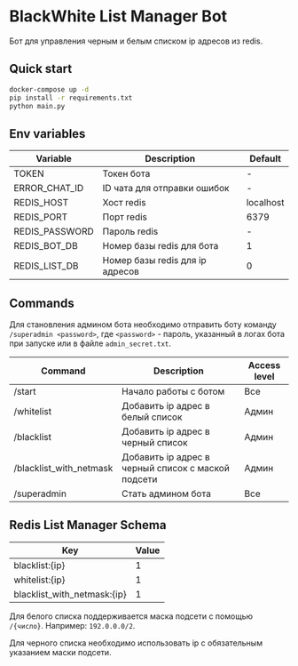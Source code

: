 # BlackWhite List Manager Bot

Бот для управления черным и белым списком ip адресов из redis.

## Quick start

```bash
docker-compose up -d
pip install -r requirements.txt
python main.py
```

## Env variables

| Variable       | Description                     | Default   |
|----------------|---------------------------------|-----------|
| TOKEN          | Токен бота                      | -         |
| ERROR_CHAT_ID  | ID чата для отправки ошибок     | -         |
| REDIS_HOST     | Хост redis                      | localhost |
| REDIS_PORT     | Порт redis                      | 6379      |
| REDIS_PASSWORD | Пароль redis                    | -         |
| REDIS_BOT_DB   | Номер базы redis для бота       | 1         |
| REDIS_LIST_DB  | Номер базы redis для ip адресов | 0         |

## Commands

Для становления админом бота необходимо отправить боту команду `/superadmin <password>`, где `<password>` - пароль,
указанный в логах бота при запуске или в файле `admin_secret.txt`.

| Command                 | Description                                        | Access level |
|-------------------------|----------------------------------------------------|--------------|
| /start                  | Начало работы с ботом                              | Все          |
| /whitelist              | Добавить ip адрес в белый список                   | Админ        |
| /blacklist              | Добавить ip адрес в черный список                  | Админ        |
| /blacklist_with_netmask | Добавить ip адрес в черный список с маской подсети | Админ        |
| /superadmin             | Стать админом бота                                 | Все          |

## Redis List Manager Schema

| Key                         | Value |
|-----------------------------|-------|
| blacklist:{ip}              | 1     |
| whitelist:{ip}              | 1     |
| blacklist_with_netmask:{ip} | 1     |

Для белого списка поддерживается маска подсети с помощью `/{число}`.
Например: `192.0.0.0/2`.

Для черного списка необходимо использовать ip с обязательным указанием маски подсети.
